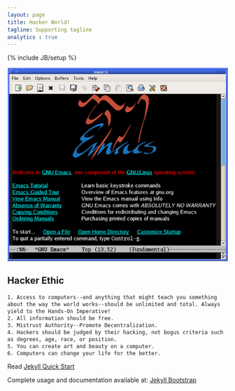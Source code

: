 ```yaml
---
layout: page
title: Hacker World!
tagline: Supporting tagline
analytics : true
---
```

{% include JB/setup %}

![emacs](/images/684px_GNU_Emacs_23.1.1.png)

## Hacker Ethic

    1. Access to computers--and anything that might teach you something about the way the world works--should be unlimited and total. Always yield to the Hands-On Imperative!
    2. All information should be free.
    3. Mistrust Authority--Promote Decentralization.
    4. Hackers should be judged by their hacking, not bogus criteria such as degrees, age, race, or position.
    5. You can create art and beauty on a computer.
    6. Computers can change your life for the better.

Read [Jekyll Quick Start](http://jekyllbootstrap.com/usage/jekyll-quick-start.html)

Complete usage and documentation available at: [Jekyll Bootstrap](http://jekyllbootstrap.com)

<script type="text/javascript">

  var _gaq = _gaq || [];
  _gaq.push(['_setAccount', 'UA-39534509-1']);
  _gaq.push(['_trackPageview']);

  (function() {
    var ga = document.createElement('script'); ga.type = 'text/javascript'; ga.async = true;
    ga.src = ('https:' == document.location.protocol ? 'https://ssl' : 'http://www') + '.google-analytics.com/ga.js';
    var s = document.getElementsByTagName('script')[0]; s.parentNode.insertBefore(ga, s);
  })();

</script>
